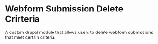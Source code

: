# Webform Submission Delete Crirteria

A custom drupal module that allows users to delete webform submissions that meet certain criteria.

